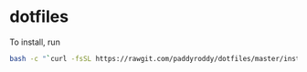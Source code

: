 # dotfiles

To install, run
```bash
bash -c "`curl -fsSL https://rawgit.com/paddyroddy/dotfiles/master/install.sh`"
```
